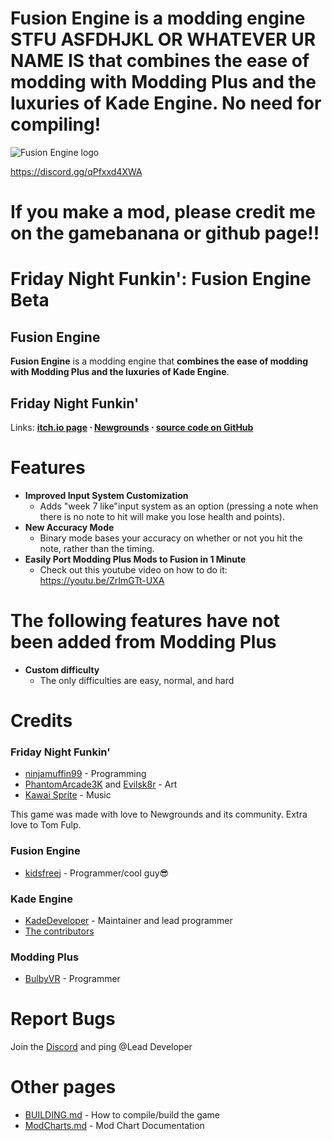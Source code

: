 # **Fusion Engine** is a modding engine STFU ASFDHJKL OR WHATEVER UR NAME IS that **combines the ease of modding with Modding Plus and the luxuries of Kade Engine. No need for compiling!**

![Fusion Engine logo](https://raw.githubusercontent.com/kidsfreej/FNF-Fusion-Engine/master/art/fusion_engine.png)


https://discord.gg/qPfxxd4XWA
# If you make a mod, please credit me on the gamebanana or github page!!
# Friday Night Funkin': Fusion Engine Beta

## Fusion Engine
 **Fusion Engine** is a modding engine that **combines the ease of modding with Modding Plus and the luxuries of Kade Engine**.  

## Friday Night Funkin'
Links: **[itch.io page](https://ninja-muffin24.itch.io/funkin) ⋅ [Newgrounds](https://www.newgrounds.com/portal/view/770371) ⋅ [source code on GitHub](https://github.com/ninjamuffin99/Funkin)**





# Features

 - **Improved Input System Customization**
	 - Adds "week 7 like"input  system  as an option (pressing a note when there is no note to hit will make you lose health and points).
 - **New Accuracy Mode**
	 - Binary mode bases your accuracy on whether or not you hit the note, rather than the timing.
 - **Easily Port Modding Plus Mods to Fusion in 1 Minute**
	 - Check out this youtube video on how to do it: https://youtu.be/ZrImGTt-UXA
# The following features have not been added from Modding Plus
 - **Custom difficulty**
	- The only difficulties are easy, normal, and hard
# Credits
### Friday Night Funkin'
 - [ninjamuffin99](https://twitter.com/ninja_muffin99) - Programming
 - [PhantomArcade3K](https://twitter.com/phantomarcade3k) and [Evilsk8r](https://twitter.com/evilsk8r) - Art
 - [Kawai Sprite](https://twitter.com/kawaisprite) - Music

This game was made with love to Newgrounds and its community. Extra love to Tom Fulp.
### Fusion Engine
- [kidsfreej](https://github.com/kidsfreej) - Programmer/cool guy😎

### Kade Engine
- [KadeDeveloper](https://twitter.com/KadeDeveloper) - Maintainer and lead programmer
- [The contributors](https://github.com/KadeDev/Kade-Engine/graphs/contributors)
### Modding Plus
- [BulbyVR](https://github.com/TheDrawingCoder-Gamer/) - Programmer
# Report Bugs
Join the [Discord](https://discord.gg/qPfxxd4XWA) and ping @Lead Developer 
# Other pages
 - [BUILDING.md](https://github.com/KadeDev/Kade-Engine/blob/master/BUILDING.md) - How to compile/build the game
 - [ModCharts.md](https://github.com/KadeDev/Kade-Engine/blob/master/ModCharts.md) - Mod Chart Documentation
